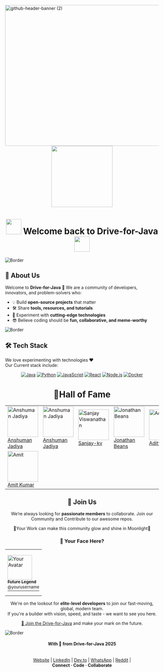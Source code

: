 <img width="1700" height="460" alt="github-header-banner (2)" src="https://github.com/user-attachments/assets/1dd4d307-2b28-461d-8d3e-0e7e9b3f81bf" />
<div align=center>
 <img src="https://github.com/Drive-for-Java.png" width="200"> 
  
# <img src="https://user-images.githubusercontent.com/74038190/213844263-a8897a51-32f4-4b3b-b5c2-e1528b89f6f3.png" width="50px" /> Welcome back to **Drive-for-Java**<img src="https://user-images.githubusercontent.com/74038190/213844263-a8897a51-32f4-4b3b-b5c2-e1528b89f6f3.png" width="50px" />
</div>

![Border](https://capsule-render.vercel.app/api?type=rect&color=gradient&height=6) 

## 🌟 About Us

Welcome to **Drive-for-Java** 🎉
We are a community of developers, innovators, and problem-solvers who:  
- 💡 Build **open-source projects** that matter  
- 🛠 Share **tools, resources, and tutorials**  
- 🚀 Experiment with **cutting-edge technologies**  
- 😎 Believe coding should be **fun, collaborative, and meme-worthy**  

![Border](https://capsule-render.vercel.app/api?type=rect&color=gradient&height=6) 

## 🛠 Tech Stack

We love experimenting with technologies ❤️<br>
Our Current stack include:<div align=center>

[![Java](https://img.shields.io/badge/Java-ED8B00?style=for-the-badge&logo=java&logoColor=white)]() [![Python](https://img.shields.io/badge/Python-3776AB?style=for-the-badge&logo=python&logoColor=white)]()  [![JavaScript](https://img.shields.io/badge/JavaScript-F7DF1E?style=for-the-badge&logo=javascript&logoColor=black)]()  [![React](https://img.shields.io/badge/React-61DAFB?style=for-the-badge&logo=react&logoColor=black)]()  [![Node.js](https://img.shields.io/badge/Node.js-339933?style=for-the-badge&logo=node.js&logoColor=white)]()  [![Docker](https://img.shields.io/badge/Docker-2496ED?style=for-the-badge&logo=docker&logoColor=white)]()  
</div>
<div align=center>
  
#  🌟Hall of Fame
</div>
<div align=center>
<table>
   <tr>
     <td> <img src="https://github.com/anshumanjadiya1102.png" alt="Anshuman Jadiya" height="100"><br>
       <a href="https://github.com/anshumanjadiya1102">   Anshuman Jadiya </a>
     </td>
      <td> <img src="https://github.com/anshumanjadiya1102-2.png" alt="Anshuman Jadiya" height="100"><br>
       <a href="https://github.com/anshumanjadiya1102-2">   Anshuman Jadiya </a>
     </td>
   
   <td> <img src="https://github.com/sanjay-kv.png" alt="Sanjay Viswanathan" height="100"><br>
        <a href="https://github.com/sanjay-kv">  Sanjay-kv </a>
     </td>
   <td> <img src="https://github.com/JonathanBeans123io.png" alt="Jonathan Beans" height="100"><br>
         <a href="https://github.com/JonathanBeans123io">  Jonathan Beans </a>
     </td>
     <td> <img src="https://github.com/Adez017.png" alt="Adez017" height="100"><br>
         <a href="https://github.com/Adez017">  Aditya  </a>
     </td>
  </tr>
  <tr>
   <td> <img src="https://github.com/amitjadiya.png" alt="Amit" height="100"><br>
         <a href="https://github.com/amitjadiya">  Amit Kumar </a>
     </td> 
  </tr>
</table>
</div>
<div align=center>
  
## 🤝 Join Us


We’re always looking for **passionate members** to collaborate. Join our Community and Contribute to our awesome repos.
<div align=center>💖Your Work can make this community glow and shine in Moonlight💖</div>
</div>
<div align="center">
  <h3>
    🌟 Your Face Here?
  </h3>
  <table>
    <tr>
      <td>
  <p>
    <a href="https://github.com/Drive-for-Java/support/issues/new?assignees=&labels=invite+me+to+the+organisation&template=invitation.yml&title=Please+invite+me+to+the+GitHub+Community+Organization">
      <img src="https://avatars.githubusercontent.com/u/0?v=4" width="80" alt="Your Avatar" title="Your Avatar" /><br />
      <sub><b>Future Legend</b></sub><br />
      <sup>@yourusername</sup>
    </a>
  </p>
      </td>
    </tr>
  </table>
  <p>
    We're on the lookout for <strong>elite-level developers</strong> to join our fast-moving, global, modern team. <br />
    If you're a builder with vision, speed, and taste - we want to see you here. 
  </p>
  <p>
    <a href="https://github.com/Drive-for-Java/support/issues/new?assignees=&labels=invite+me+to+the+organisation&template=invitation.yml&title=Please+invite+me+to+the+GitHub+Community+Organization">👾 Join the Drive-for-Java</a> and make your mark on the future.
  </p>
</div>

![Border](https://capsule-render.vercel.app/api?type=rect&color=gradient&height=6) 
<div align=center>
  
####  With 💙 from Drive-for-Java 2025 <br><br>
  
[Website](https://Drive-for-java.github.io) | [LinkedIn](https://www.linkedin.com/in/anshuman-jadiya-a56929381) | [Dev.to](https://dev.to/anshumanjadiya1102) | [WhatsApp](https://whatsapp.com/channel/0029VbAsOiM8KMqmrdpdUG2W) | [Reddit](https://www.reddit.com/user/anshumanjadiya1102) |<br>
<b>Connect · Code · Collaborate</b>
